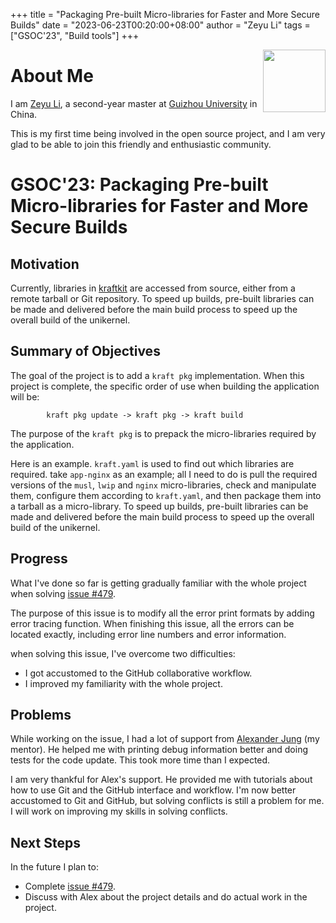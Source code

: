 +++
title = "Packaging Pre-built Micro-libraries for Faster and More Secure Builds"
date = "2023-06-23T00:20:00+08:00"
author = "Zeyu Li"
tags = ["GSOC'23", "Build tools"]
+++

<img width="100px" src="https://summerofcode.withgoogle.com/assets/media/gsoc-2023-badge.svg" align="right" />

# About Me

I am [Zeyu Li](https://github.com/zyllee), a second-year master at [Guizhou University](https://www.gzu.edu.cn/en/) in China.

This is my first time being involved in the open source project, and I am very glad to be able to join this friendly and enthusiastic community.

# GSOC'23: Packaging Pre-built Micro-libraries for Faster and More Secure Builds

## Motivation

Currently, libraries in [kraftkit](https://github.com/unikraft/kraftkit) are accessed from source, either from a remote tarball or Git repository. 
To speed up builds, pre-built libraries can be made and delivered before the main build process to speed up the overall build of the unikernel.

## Summary of Objectives

The goal of the project is to add a `kraft pkg` implementation. 
When this project is complete, the specific order of use when building the application will be:
```
        kraft pkg update -> kraft pkg -> kraft build
```
The purpose of the `kraft pkg` is to prepack the micro-libraries required by the application. 

Here is an example. 
`kraft.yaml` is used to find out which libraries are required.
take `app-nginx` as an example;
all I need to do is pull the required versions of the `musl`, `lwip` and `nginx` micro-libraries, check and manipulate them, configure them according to `kraft.yaml`, and then package them into a tarball as a micro-library. 
To speed up builds, pre-built libraries can be made and delivered before the main build process to speed up the overall build of the unikernel.

## Progress

What I've done so far is getting gradually familiar with the whole project when solving [issue #479](https://github.com/unikraft/kraftkit/pull/479). 

The purpose of this issue is to modify all the error print formats by adding error tracing function. 
When finishing this issue, all the errors can be located exactly, including error line numbers and error information.

when solving this issue, I've overcome two difficulties:
* I got accustomed to the GitHub collaborative workflow.
* I improved my familiarity with the whole project.

## Problems

While working on the issue, I had a lot of support from [Alexander Jung](https://github.com/nderjung) (my mentor).
He helped me with printing debug information better and doing tests for the code update.
This took more time than I expected.

I am very thankful for Alex's support.
He provided me with tutorials about how to use Git and the GitHub interface and workflow.
I'm now better accustomed to Git and GitHub, but solving conflicts is still a problem for me.
I will work on improving my skills in solving conflicts. 

## Next Steps

In the future I plan to:
- Complete [issue #479](https://github.com/unikraft/kraftkit/pull/479).
- Discuss with Alex about the project details and do actual work in the project.